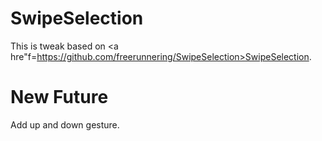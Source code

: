 SwipeSelection
==============

This is tweak based on <a hre"f=https://github.com/freerunnering/SwipeSelection>SwipeSelection</a>.

New Future
==========

Add up and down gesture.
